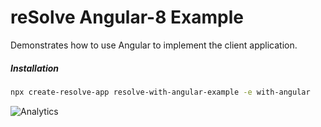 # reSolve Angular-8 Example

Demonstrates how to use Angular to implement the client application.

##### Installation

```sh
npx create-resolve-app resolve-with-angular-example -e with-angular
```

![Analytics](https://ga-beacon.appspot.com/UA-118635726-1/examples-with-angular-readme?pixel)
